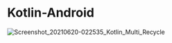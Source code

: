 # Kotlin-Android
![Screenshot_20210620-022535_Kotlin_Multi_Recycle](https://user-images.githubusercontent.com/48696824/122654689-f57ab700-d16e-11eb-840a-2b5e34bfe427.jpg)
